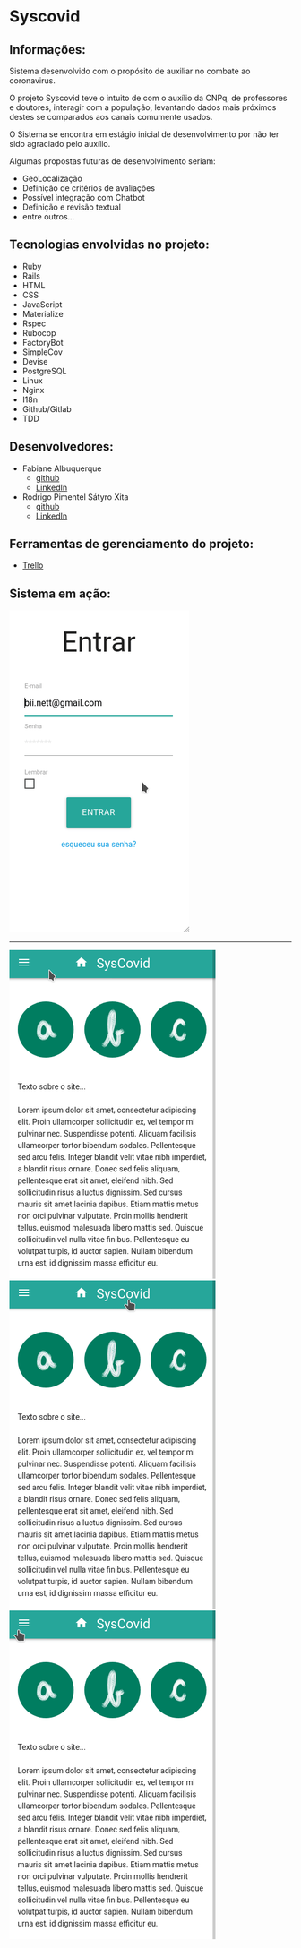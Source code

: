 # Syscovid

## Informações:
Sistema desenvolvido com o propósito de auxiliar no combate ao coronavirus.

O projeto Syscovid teve o intuito de com o auxílio da CNPq, de professores e doutores, interagir com a população, levantando dados mais próximos destes se comparados aos canais comumente usados.

O Sistema se encontra em estágio inicial de desenvolvimento por não ter sido agraciado pelo auxílio.

Algumas propostas futuras de desenvolvimento seriam:
* GeoLocalização
* Definição de critérios de avaliações
* Possível integração com Chatbot
* Definição e revisão textual
* entre outros...

## Tecnologias envolvidas no projeto:
* Ruby
* Rails
* HTML
* CSS
* JavaScript
* Materialize
* Rspec
* Rubocop
* FactoryBot
* SimpleCov
* Devise
* PostgreSQL
* Linux
* Nginx
* I18n
* Github/Gitlab
* TDD

## Desenvolvedores:
* Fabiane Albuquerque
  * [github](https://github.com/faalbuquerque)
  * [LinkedIn](https://www.linkedin.com/in/fabiane-albuquerque/)
* Rodrigo Pimentel Sátyro Xita
  * [github](https://github.com/xitarps)
  * [LinkedIn](https://www.linkedin.com/in/rodrigopimentelsatyro-xita/)

## Ferramentas de gerenciamento do projeto:
  * [Trello](https://trello.com/b/AlD56s2W/sistema-site)

## Sistema em ação:

![login_logout](git_images/gifs/login_out.gif)

<hr>

![login_logout](git_images/gifs/distanciamento.gif)
![login_logout](git_images/gifs/monitoring.gif)
![login_logout](git_images/gifs/dashboard.gif)